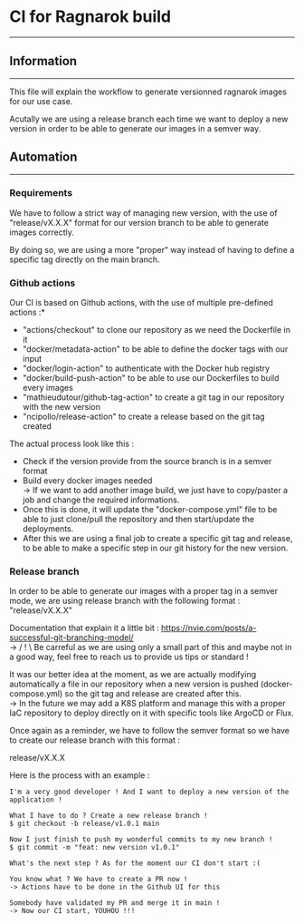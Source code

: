 # **CI for Ragnarok build**
---

## **Information**
---
This file will explain the workflow to generate versionned ragnarok images for our use case.
  
Acutally we are using a release branch each time we want to deploy a new version in order to be able to generate our images in a semver way.

## **Automation**
---
### **Requirements**
We have to follow a strict way of managing new version, with the use of "release/vX.X.X" format for our version branch to be able to generate images correctly.
  
By doing so, we are using a more "proper" way instead of having to define a specific tag directly on the main branch.
  
### **Github actions**
Our CI is based on Github actions, with the use of multiple pre-defined actions :*
- "actions/checkout" to clone our repository as we need the Dockerfile in it
- "docker/metadata-action" to be able to define the docker tags with our input
- "docker/login-action" to authenticate with the Docker hub registry
- "docker/build-push-action" to be able to use our Dockerfiles to build every images
- "mathieudutour/github-tag-action" to create a git tag in our repository with the new version
- "ncipollo/release-action" to create a release based on the git tag created
  
The actual process look like this :
- Check if the version provide from the source branch is in a semver format
- Build every docker images needed  
-> If we want to add another image build, we just have to copy/paster a job and change the required informations.
- Once this is done, it will update the "docker-compose.yml" file to be able to just clone/pull the repository and then start/update the deployments.
- After this we are using a final job to create a specific git tag and release, to be able to make a specific step in our git history for the new version.
  
### **Release branch** 
In order to be able to generate our images with a proper tag in a semver mode, we are using release branch with the following format : "release/vX.X.X"
  
Documentation that explain it a little bit : https://nvie.com/posts/a-successful-git-branching-model/  
-> / ! \ Be carreful as we are using only a small part of this and maybe not in a good way, feel free to reach us to provide us tips or standard !
  
It was our better idea at the moment, as we are actually modifying automatically a file in our repository when a new version is pushed (docker-compose.yml) so the git tag and release are created after this.  
-> In the future we may add a K8S platform and manage this with a proper IaC repository to deploy directly on it with specific tools like ArgoCD or Flux.
  
Once again as a reminder, we have to follow the semver format so we have to create our release branch with this format :
  
release/vX.X.X
  
Here is the process with an example :
```
I'm a very good developer ! And I want to deploy a new version of the application !

What I have to do ? Create a new release branch !
$ git checkout -b release/v1.0.1 main

Now I just finish to push my wonderful commits to my new branch !
$ git commit -m "feat: new version v1.0.1"

What's the next step ? As for the moment our CI don't start :(

You know what ? We have to create a PR now !
-> Actions have to be done in the Github UI for this

Somebody have validated my PR and merge it in main !
-> Now our CI start, YOUHOU !!!
```